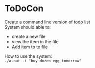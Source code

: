 # ToDoCon
Create a command line version of todo list  
System should able to:
- create a new file
- view the item in the file
- Add item to to file

How to use the system:  
``` ./a.out -i "buy dozen egg tomorrow" ```